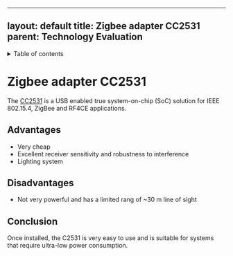  ---
layout: default
title: Zigbee adapter CC2531
parent: Technology Evaluation
---

<details close markdown="block">
  <summary>
    Table of contents
  </summary>
  {: .text-delta }
1. TOC
{:toc}
</details>

# Zigbee adapter CC2531
The [CC2531](/pages/knowledge/zigbee/cc2531) is a USB enabled true system-on-chip (SoC) solution for IEEE 802.15.4, ZigBee and RF4CE applications.

## Advantages
- Very cheap 
- Excellent receiver sensitivity and robustness to interference
- Lighting system

## Disadvantages
- Not very powerful and has a limited rang of ~30 m line of sight

## Conclusion
Once installed, the C2531 is very easy to use and is suitable for systems that require ultra-low power consumption.